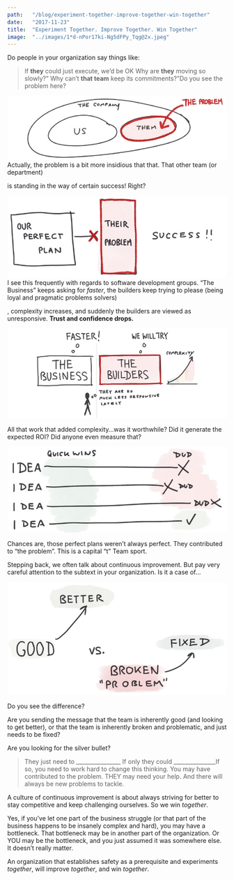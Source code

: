 ```yaml
---
path:	"/blog/experiment-together-improve-together-win-together"
date:	"2017-11-23"
title:	"Experiment Together. Improve Together. Win Together"
image:	"../images/1*d-nPor17ki-Ng5dFPy_Tqg@2x.jpeg"
---
```


Do people in your organization say things like:


> If **they** could just execute, we’d be OK
> Why are **they** moving so slowly?”
> Why can’t **that team** keep its commitments?”Do you see the problem here?

![](../images/1*d-nPor17ki-Ng5dFPy_Tqg@2x.jpeg)Actually, the problem is a bit more insidious that that. That other team (or department)

 is standing in the way of certain success! Right?

![](../images/1*bIUI55ro1quMjixyFJoChA@2x.jpeg)I see this frequently with regards to software development groups. “The Business” keeps asking for *faster*, the builders keep trying to please (being loyal and pragmatic problems solvers)

, complexity increases, and suddenly the builders are viewed as unresponsive. **Trust and confidence drops.**

![](../images/1*UCxr5Z5SQggzQhonuFNMfA@2x.jpeg)

All that work that added complexity…was it worthwhile? Did it generate the expected ROI? Did anyone even measure that?

![](../images/1*lP3AINl6P_8GWZRNs3gy6g@2x.jpeg)

Chances are, those perfect plans weren’t always perfect. They contributed to “the problem”. This is a capital “t” Team sport.

Stepping back, we often talk about continuous improvement. But pay very careful attention to the subtext in your organization. Is it a case of…

![](../images/1*ry5Ok07d2EfJfEm1sWDYIg@2x.jpeg)

Do you see the difference?

Are you sending the message that the team is inherently good (and looking to get better), or that the team is inherently broken and problematic, and just needs to be fixed?

Are you looking for the silver bullet?


> They just need to \_\_\_\_\_\_\_\_\_\_\_\_\_\_\_\_
> If only they could \_\_\_\_\_\_\_\_\_\_\_\_\_\_\_If so, you need to work hard to change this thinking. You may have contributed to the problem. THEY may need your help. And there will always be new problems to tackle.

A culture of continuous improvement is about always striving for better to stay competitive and keep challenging ourselves. So we win *together*.

Yes, if you’ve let one part of the business struggle (or that part of the business happens to be insanely complex and hard), you may have a bottleneck. That bottleneck may be in another part of the organization. Or YOU may be the bottleneck, and you just assumed it was somewhere else. It doesn’t really matter.

An organization that establishes safety as a prerequisite and experiments *together*, will improve *together*, and win *together*.

